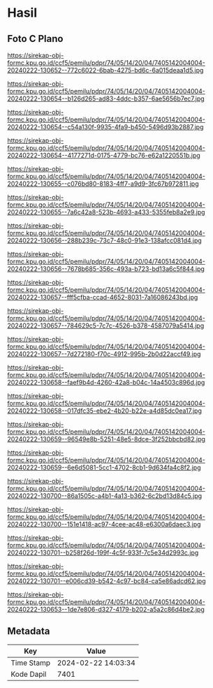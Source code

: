 # Hasil

## Foto C Plano

https://sirekap-obj-formc.kpu.go.id/ccf5/pemilu/pdpr/74/05/14/20/04/7405142004004-20240222-130652--772c6022-6bab-4275-bd6c-6a015deaa1d5.jpg

https://sirekap-obj-formc.kpu.go.id/ccf5/pemilu/pdpr/74/05/14/20/04/7405142004004-20240222-130654--b126d265-ad83-4ddc-b357-6ae5656b7ec7.jpg

https://sirekap-obj-formc.kpu.go.id/ccf5/pemilu/pdpr/74/05/14/20/04/7405142004004-20240222-130654--c54a130f-9935-4fa9-b450-5496d93b2887.jpg

https://sirekap-obj-formc.kpu.go.id/ccf5/pemilu/pdpr/74/05/14/20/04/7405142004004-20240222-130654--4177271d-0175-4779-bc76-e62a1220551b.jpg

https://sirekap-obj-formc.kpu.go.id/ccf5/pemilu/pdpr/74/05/14/20/04/7405142004004-20240222-130655--c076bd80-8183-4ff7-a9d9-3fc67b972811.jpg

https://sirekap-obj-formc.kpu.go.id/ccf5/pemilu/pdpr/74/05/14/20/04/7405142004004-20240222-130655--7a6c42a8-523b-4693-a433-5355feb8a2e9.jpg

https://sirekap-obj-formc.kpu.go.id/ccf5/pemilu/pdpr/74/05/14/20/04/7405142004004-20240222-130656--288b239c-73c7-48c0-91e3-138afcc081d4.jpg

https://sirekap-obj-formc.kpu.go.id/ccf5/pemilu/pdpr/74/05/14/20/04/7405142004004-20240222-130656--7678b685-356c-493a-b723-bd13a6c5f844.jpg

https://sirekap-obj-formc.kpu.go.id/ccf5/pemilu/pdpr/74/05/14/20/04/7405142004004-20240222-130657--fff5cfba-ccad-4652-8031-7a16086243bd.jpg

https://sirekap-obj-formc.kpu.go.id/ccf5/pemilu/pdpr/74/05/14/20/04/7405142004004-20240222-130657--784629c5-7c7c-4526-b378-4587079a5414.jpg

https://sirekap-obj-formc.kpu.go.id/ccf5/pemilu/pdpr/74/05/14/20/04/7405142004004-20240222-130657--7d272180-f70c-4912-995b-2b0d22accf49.jpg

https://sirekap-obj-formc.kpu.go.id/ccf5/pemilu/pdpr/74/05/14/20/04/7405142004004-20240222-130658--faef9b4d-4260-42a8-b04c-14a4503c896d.jpg

https://sirekap-obj-formc.kpu.go.id/ccf5/pemilu/pdpr/74/05/14/20/04/7405142004004-20240222-130658--017dfc35-ebe2-4b20-b22e-a4d85dc0ea17.jpg

https://sirekap-obj-formc.kpu.go.id/ccf5/pemilu/pdpr/74/05/14/20/04/7405142004004-20240222-130659--96549e8b-5251-48e5-8dce-3f252bbcbd82.jpg

https://sirekap-obj-formc.kpu.go.id/ccf5/pemilu/pdpr/74/05/14/20/04/7405142004004-20240222-130659--6e6d5081-5cc1-4702-8cb1-9d634fa4c8f2.jpg

https://sirekap-obj-formc.kpu.go.id/ccf5/pemilu/pdpr/74/05/14/20/04/7405142004004-20240222-130700--86a1505c-a4b1-4a13-b362-6c2bd13d84c5.jpg

https://sirekap-obj-formc.kpu.go.id/ccf5/pemilu/pdpr/74/05/14/20/04/7405142004004-20240222-130700--151e1418-ac97-4cee-ac48-e6300a6daec3.jpg

https://sirekap-obj-formc.kpu.go.id/ccf5/pemilu/pdpr/74/05/14/20/04/7405142004004-20240222-130701--b258f26d-199f-4c5f-933f-7c5e34d2993c.jpg

https://sirekap-obj-formc.kpu.go.id/ccf5/pemilu/pdpr/74/05/14/20/04/7405142004004-20240222-130701--e006cd39-b542-4c97-bc84-ca5e86adcd62.jpg

https://sirekap-obj-formc.kpu.go.id/ccf5/pemilu/pdpr/74/05/14/20/04/7405142004004-20240222-130653--1de7e806-d327-4179-b202-a5a2c86d4be2.jpg


## Metadata

| Key        | Value               |
| ---------- | ------------------- |
| Time Stamp | 2024-02-22 14:03:34 |
| Kode Dapil | 7401                |



